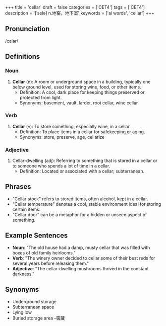 +++
title = 'cellar'
draft = false
categories = ['CET4']
tags = ['CET4']
description = '[ˈselə] n.地窑，地下室'
keywords = ['ai words', 'cellar']
+++

## Pronunciation
/cɛlər/

## Definitions
### Noun
1. **Cellar** (n): A room or underground space in a building, typically one below ground level, used for storing wine, food, or other items.
   - Definition: A cool, dark place for keeping things preserved or protected from light.
   - Synonyms: basement, vault, larder, root cellar, wine cellar

### Verb
1. **Cellar** (v): To store something, especially wine, in a cellar.
   - Definition: To place items in a cellar for safekeeping or aging.
   - Synonyms: store, preserve, age, cellarize

### Adjective
1. Cellar-dwelling (adj): Referring to something that is stored in a cellar or to someone who spends a lot of time in a cellar.
   - Definition: Located or associated with a cellar; subterranean.

## Phrases
- "Cellar stock" refers to stored items, often alcohol, kept in a cellar.
- "Cellar temperature" denotes a cool, stable environment ideal for storing certain items.
- "Cellar door" can be a metaphor for a hidden or unseen aspect of something.

## Example Sentences
- **Noun**: "The old house had a damp, musty cellar that was filled with boxes of old family heirlooms."
- **Verb**: "The winery owner decided to cellar some of their best reds for several years before releasing them."
- **Adjective**: "The cellar-dwelling mushrooms thrived in the constant darkness."

## Synonyms
- Underground storage
- Subterranean space
- Lying low
- Buried storage area
-窖藏
